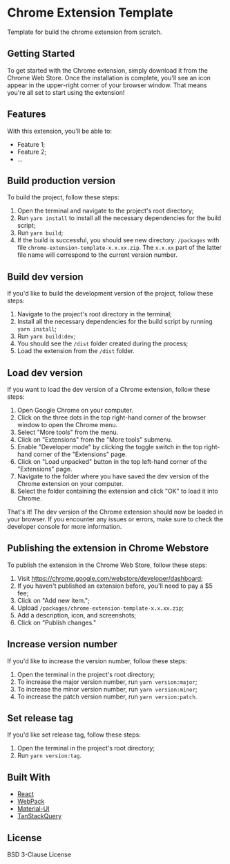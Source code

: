 # Chrome Extension Template

Template for build the chrome extension from scratch.

## Getting Started

To get started with the Chrome extension, simply download it from the Chrome Web Store. Once the installation is complete, you'll see an icon appear in the upper-right corner of your browser window. That means you're all set to start using the extension!

## Features

With this extension, you'll be able to:
  * Feature 1;
  * Feature 2;
  * ...

## Build production version

To build the project, follow these steps:

  1. Open the terminal and navigate to the project's root directory;
  2. Run `yarn install` to install all the necessary dependencies for the build script;
  3. Run `yarn build`;
  4. If the build is successful, you should see new directory: `/packages` with file  `chrome-extension-template-x.x.xx.zip`. The `x.x.xx` part of the latter file name will correspond to the current version number.

## Build dev version

If you'd like to build the development version of the project, follow these steps:

  1. Navigate to the project's root directory in the terminal;
  2. Install all the necessary dependencies for the build script by running `yarn install`;
  3. Run `yarn build:dev`;
  4. You should see the `/dist` folder created during the process;
  5. Load the extension from the `/dist` folder.

## Load dev version

If you want to load the dev version of a Chrome extension, follow these steps:

  1. Open Google Chrome on your computer.
  2. Click on the three dots in the top right-hand corner of the browser window to open the Chrome menu.
  3. Select "More tools" from the menu.
  4. Click on "Extensions" from the "More tools" submenu.
  5. Enable "Developer mode" by clicking the toggle switch in the top right-hand corner of the "Extensions" page.
  6. Click on "Load unpacked" button in the top left-hand corner of the "Extensions" page.
  7. Navigate to the folder where you have saved the dev version of the Chrome extension on your computer.
  8. Select the folder containing the extension and click "OK" to load it into Chrome.

That's it! The dev version of the Chrome extension should now be loaded in your browser. If you encounter any issues or errors, make sure to check the developer console for more information.

## Publishing the extension in Chrome Webstore

To publish the extension in the Chrome Web Store, follow these steps:

  1. Visit https://chrome.google.com/webstore/developer/dashboard;
  2. If you haven't published an extension before, you'll need to pay a $5 fee;
  3. Click on "Add new item.";
  4. Upload `/packages/chrome-extension-template-x.x.xx.zip`;
  5. Add a description, icon, and screenshots;
  6. Click on "Publish changes."

## Increase version number

If you'd like to increase the version number, follow these steps:

  1. Open the terminal in the project's root directory;
  2. To increase the major version number, run `yarn version:major`;
  3. To increase the minor version number, run `yarn version:minor`;
  4. To increase the patch version number, run `yarn version:patch`.

## Set release tag

If you'd like set release tag, follow these steps:

  1. Open the terminal in the project's root directory;
  2. Run `yarn version:tag`.

## Built With

  * [React](https://reactjs.org/)
  * [WebPack](https://webpack.js.org/)
  * [Material-UI](https://mui.com/)
  * [TanStackQuery](https://tanstack.com/)

## License

BSD 3-Clause License
